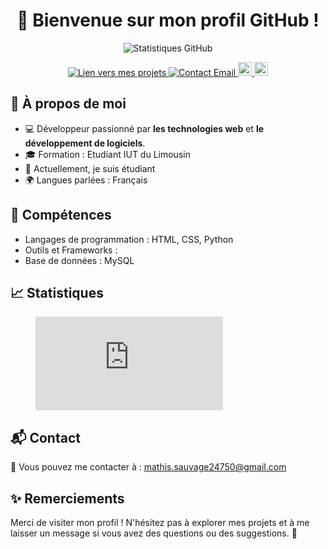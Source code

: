 <!DOCTYPE html>
<html lang="fr">
<head>
  <meta charset="UTF-8">
  <meta name="viewport" content="width=device-width, initial-scale=1.0">
</head>
<body>
  <h1 align="center">👋 Bienvenue sur mon profil GitHub !</h1>

  <p align="center">
    <img src="https://github-readme-stats.vercel.app/api?username=smasballoon&show_icons=true&theme=radical" alt="Statistiques GitHub" />
  </p>
  <p align="center">
    <a href="https://github.com/smasballoon?tab=repositories">
      <img src="https://img.shields.io/badge/Mes%20Projets-GitHub-orange" alt="Lien vers mes projets">
    </a>
    <a href="mailto:mathis.sauvage24750@gmail.com">
      <img src="https://img.shields.io/badge/Contact-Email-blue" alt="Contact Email">
    </a>
    <a href="https://discord.com/users/682531276078841881">
      <img src="https://img.shields.io/static/v1?message=Discord&logo=discord&label=SMASH_Balloon&color=7289DA&logoColor=white&labelColor=&style=for-the-badge" height="22" alt="discord logo" />
    </a>
    <a href="https://www.instagram.com/sauvage_math/">
      <img src="https://img.shields.io/static/v1?message=instagram&logo=instagram&label=SMASH_Balloon&color=F56040&logoColor=white&labelColor=&style=for-the-badge" height="22" alt="intagram logo" />
    </a>
  </p>

  <h2>🌟 À propos de moi</h2>
  <ul>
    <li>💻 Développeur passionné par <strong>les technologies web</strong> et <strong>le développement de logiciels</strong>.</li>
    <li>🎓 Formation : Etudiant IUT du Limousin</li>
    <li>🌱 Actuellement, je suis étudiant</li>
    <li>🌍 Langues parlées : Français</li>
  </ul>

  <h2>🚀 Compétences</h2>
  <ul>
    <li>Langages de programmation : HTML, CSS, Python</li>
    <li>Outils et Frameworks :</li>
    <li>Base de données : MySQL</li>
  </ul>

  <h2>📈 Statistiques</h2>
  <figure><embed src="https://wakatime.com/share/@8a1235c9-ce3f-4bf4-9393-e93adebb3ee4/5196180d-f839-421d-b529-a01ffb40b6bb.svg"></embed></figure>

  <h2>📬 Contact</h2>
  <p>📧 Vous pouvez me contacter à : <a href="mathis.sauvage24750@gmail.com">mathis.sauvage24750@gmail.com</a></p>
  <h2>✨ Remerciements</h2>
  <p>Merci de visiter mon profil ! N'hésitez pas à explorer mes projets et à me laisser un message si vous avez des questions ou des suggestions. 🚀</p>
  
</body>
</html>
